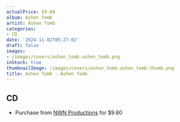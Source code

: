 ```yaml
---
actualPrice: $9.60
album: Ashen Tomb
artist: Ashen Tomb
categories:
- CD
date: '2024-11-02T05:27:02'
draft: false
images:
- /images/covers/ashen_tomb-ashen_tomb.png
inStock: true
thumbnailImage: /images/covers/ashen_tomb-ashen_tomb-thumb.png
title: Ashen Tomb - Ashen Tomb
---
```


## CD
* Purchase from [NWN Productions](http://shop.nwnprod.com/index.php?route=product/product&path=93&product_id=50085&sort=pd.name&order=ASC) for $9.60
